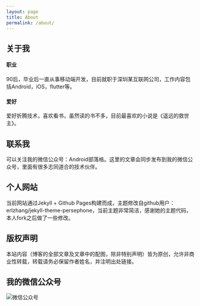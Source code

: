```yaml
---
layout: page
title: About
permalink: /about/
---
```


## 关于我

#### 职业
90后，毕业后一直从事移动端开发，目前就职于深圳某互联网公司，工作内容包括Android，iOS，flutter等。

#### 爱好
爱好折腾技术，喜欢看书，虽然读的书不多，目前最喜欢的小说是《遥远的救世主》。

## 联系我
可以关注我的微信公众号：Android部落格。这里的文章会同步发布到我的微信公众号，里面有很多志同道合的技术伙伴。

## 个人网站
当前网站通过Jekyll + Github Pages构建而成，主题修改自github用户：erlzhang/jekyll-theme-persephone，当前主题非常简洁，感谢她的主题代码，本人fork之后做了一些修改。

## 版权声明
本站内容（博客的全部文章及文章中的配图，除非特别声明）皆为原创，允许非商业性转载，转载请务必保留作者姓名，并注明出处链接。

## 我的微信公众号

![微信公众号](https://imgchr.com/i/sIgx9s)
